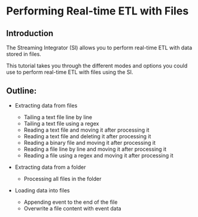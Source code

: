# Performing Real-time ETL with Files

## Introduction

The Streaming Integrator (SI) allows you to perform real-time ETL with data stored in files. 

This tutorial takes you through the different modes and  options you could use to perform real-time ETL with files using the SI. 

## Outline:
- Extracting data from files
    - Tailing a text file line by line
    - Tailing a text file using a regex
    - Reading a text file and moving it after processing it
    - Reading a text file and deleting it after processing it
    - Reading a binary file and moving it after processing it
    - Reading a file line by line and moving it after processing it
    - Reading a file using a regex and moving it after processing it

- Extracting data from a folder
    - Processing all files in the folder

- Loading data into files
    - Appending event to the end of the file
    - Overwrite a file content with event data
